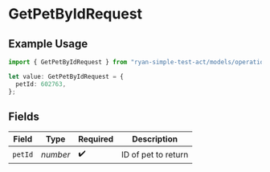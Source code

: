 # GetPetByIdRequest

## Example Usage

```typescript
import { GetPetByIdRequest } from "ryan-simple-test-act/models/operations";

let value: GetPetByIdRequest = {
  petId: 602763,
};
```

## Fields

| Field               | Type                | Required            | Description         |
| ------------------- | ------------------- | ------------------- | ------------------- |
| `petId`             | *number*            | :heavy_check_mark:  | ID of pet to return |